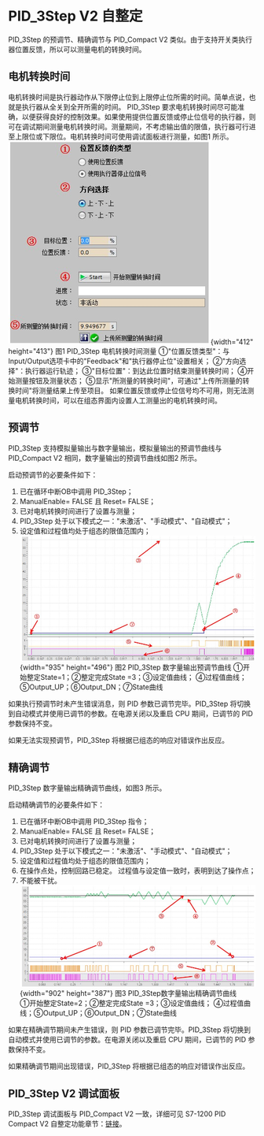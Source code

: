 # PID_3Step V2 自整定

PID_3Step 的预调节、精确调节与 PID_Compact V2
类似。由于支持开关类执行器位置反馈，所以可以测量电机的转换时间。

## 电机转换时间

电机转换时间是执行器动作从下限停止位到上限停止位所需的时间。简单点说，也就是执行器从全关到全开所需的时间。
PID_3Step
要求电机转换时间尽可能准确，以便获得良好的控制效果。如果使用提供位置反馈或停止位信号的执行器，则可在调试期间测量电机转换时间。测量期间，不考虑输出值的限值，执行器可行进至上限位或下限位。电机转换时间可使用调试面板进行测量，如图1
所示。
![](images/3-1.jpg){width="412" height="413"}
图1 PID_3Step 电机转换时间测量
①\"位置反馈类型\"：与Input/Output选项卡中的\"Feedback\"和\"执行器停止位\"设置相关；
②\"方向选择\"：执行器运行轨迹；
③\"目标位置\"：到达此位置时结束测量转换时间；
④开始测量按钮及测量状态；
⑤显示\"所测量的转换时间\"，可通过\"上传所测量的转换时间\"将测量结果上传至项目。
如果位置反馈或停止位信号均不可用，则无法测量电机转换时间，可以在组态界面内设置人工测量出的电机转换时间。

## 预调节

PID_3Step 支持模拟量输出与数字量输出，模拟量输出的预调节曲线与
PID_Compact V2 相同，数字量输出的预调节曲线如图2 所示。

启动预调节的必要条件如下：
1. 已在循环中断OB中调用 PID_3Step；
2. ManualEnable= FALSE 且 Reset= FALSE；
3. 已对电机转换时间进行了设置与测量；
4. PID_3Step 处于以下模式之一：\"未激活\"、\"手动模式\"、\"自动模式\"；
5. 设定值和过程值均处于组态的限值范围内；
![](images/3-2.jpg){width="935" height="496"}
图2 PID_3Step 数字量输出预调节曲线
①开始整定State=1；②整定完成State =3；③设定值曲线；
④过程值曲线；⑤Output_UP；⑥Output_DN；⑦State曲线

如果执行预调节时未产生错误消息，则 PID 参数已调节完毕。PID_3Step
将切换到自动模式并使用已调节的参数。在电源关闭以及重启 CPU
期间，已调节的 PID 参数保持不变。

如果无法实现预调节，PID_3Step 将根据已组态的响应对错误作出反应。

## 精确调节

PID_3Step 数字量输出精确调节曲线，如图3 所示。

启动精确调节的必要条件如下：
1. 已在循环中断OB中调用 PID_3Step 指令；
2. ManualEnable= FALSE 且 Reset= FALSE；
3. 已对电机转换时间进行了设置与测量；
4. PID_3Step 处于以下模式之一：\"未激活\"、\"手动模式\"、\"自动模式\"；
5. 设定值和过程值均处于组态的限值范围内；
6. 在操作点处，控制回路已稳定。
过程值与设定值一致时，表明到达了操作点；
7. 不能被干扰。
![](images/3-3.jpg){width="902" height="387"}
图3 PID_3Step数字量输出精确调节曲线\
①开始整定State=2；②整定完成State =3；③设定值曲线；
④过程值曲线；⑤Output_UP；⑥Output_DN；⑦State曲线

如果在精确调节期间未产生错误，则 PID 参数已调节完毕。PID_3Step
将切换到自动模式并使用已调节的参数。在电源关闭以及重启 CPU
期间，已调节的 PID 参数保持不变。

如果精确调节期间出现错误，PID_3Step 将根据已组态的响应对错误作出反应。

## PID_3Step V2 调试面板

PID_3Step 调试面板与 PID_Compact V2 一致，详细可见 S7-1200 PID Compact
V2 自整定功能章节：[链接](../02-PID_Compact/03-PID_V2/03-Tuning.md)。
